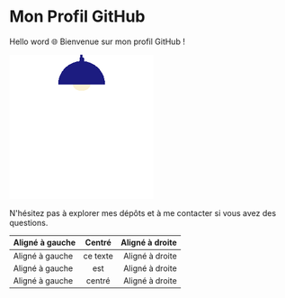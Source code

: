 # Mon Profil GitHub

Hello word 🌐​
Bienvenue sur mon profil GitHub !

![Mon GIF](https://github.com/JaguarFBL/mesgifs/blob/main/hello-149_256.gif)

N'hésitez pas à explorer mes dépôts et à me contacter si vous avez des questions.

| Aligné à gauche  | Centré          | Aligné à droite |
| :--------------- |:---------------:| -----:|
| Aligné à gauche  |   ce texte        |  Aligné à droite |
| Aligné à gauche  | est             |   Aligné à droite |
| Aligné à gauche  | centré          |    Aligné à droite |

